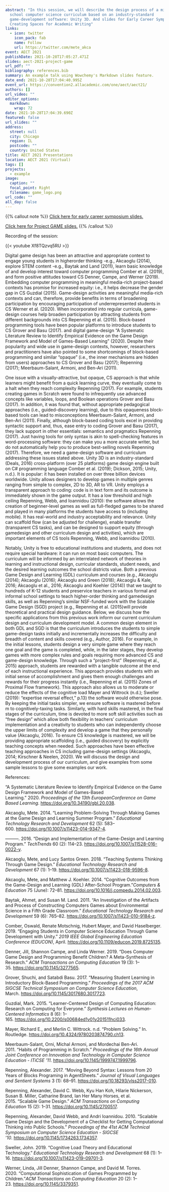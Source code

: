 ```yaml
---
abstract: "In this session, we will describe the design process of a middle
  school computer science curriculum based on an industry-standard
  game-development software: Unity 3D. And slides for Early Career Symposium:
  Creating Spaces for Academic Writing"
links:
  - icon: twitter
    icon_pack: fab
    name: Follow
    url: https://twitter.com/mete_akca
event: AECT 2021
publishDate: 2021-10-28T17:05:27.471Z
slides: aect-2021-project-game
url_pdf: ""
bibliography: references.bib
summary: An example talk using Wowchemy's Markdown slides feature.
date_end: 2021-10-28T17:04:40.995Z
event_url: https://convention2.allacademic.com/one/aect/aect21/
authors: []
url_video: ""
editor_options:
  markdown:
    wrap: 72
date: 2021-10-28T17:04:39.690Z
featured: false
url_slides: ""
address:
  street: null
  city: Chicago
  region: IL
  postcode: ""
  country: United States
title: AECT 2021 Presentations
location: AECT 2021 (Virtual)
tags: []
projects:
  - example
image:
  caption: ""
  focal_point: Right
  filename: game_logo.png
url_code: ""
all_day: false
---
```

{{% callout note %}} [Click here for early career symposium
slides.](https://meteakca.netlify.app/slides/aect-2021-early-career-symposium-creating-space-for-academic-writing/)

[Click here for Project GAME
slides.](https://meteakca.netlify.app/slides/aect-2021-project-game/)
{{% /callout %}}

Recording of the session:

{{< youtube Xf8TQzvq5RU >}}

Digital game design has been an attractive and appropriate context to engage young students in higherorder thinking -e.g., Akcaoglu (2014), explore STEM content -e.g., Baytak and Land (2011), learn basic knowledge of and develop interest toward computer programming Comber et al. (2019), and form positive attitudes toward CS Denner, Campe, and Werner (2019). Embedding computer programming in meaningful media-rich project-based contexts has promise for increased equity: i.e., it helps decrease the gender gap in CS Guzdial (2015). Game-design activities are meaningful media-rich contexts and can, therefore, provide benefits in terms of broadening participation by encouraging participation of underrepresented students in CS Werner et al. (2020). When incorporated into regular curricula, game-design courses help broaden participation by attracting students from different backgrounds into CS Repenning et al. (2015). Block-based programming tools have been popular platforms to introduce students to CS Grover and Basu (2017). and digital game-design “A Systematic Literature Review to Identify Empirical Evidence on the Game Design Framework and Model of Games-Based Learning” (2020). Despite their popularity and wide use in game-design contexts, however, researchers and practitioners have also pointed to some shortcomings of block-based programming and similar “opaque” (i.e., the inner mechanisms are hidden from users) approaches to CS Grover and Basu (2017); Repenning (2017); Meerbaum-Salant, Armoni, and Ben-Ari (2011).

One issue with a visually-attractive, but opaque, CS approach is that while learners might benefit from a quick learning curve, they eventually come to a halt when they reach complexity Repenning (2017). For example, students creating games in Scratch were found to infrequently use advanced concepts like variables, loops, and Boolean operations Grover and Basu (2017). In addition, it was found that, without appropriate pedagogical approaches (i.e., guided-discovery learning), due to this opaqueness block-based tools can lead to misconceptions Meerbaum-Salant, Armoni, and Ben-Ari (2011). Finally, although block-based coding tools excel in providing syntactic support and, thus, ease entry to coding Grover and Basu (2017), they lack support in other essentials: semantics and pragmatics Repenning (2017). Just having tools for only syntax is akin to spell-checking features in word-processing software: they can make you a more accurate writer, but do not automatically help you to produce best-selling novels Repenning (2017). Therefore, we need a game-design software and curriculum addressing these issues stated above. Unity 3D is an industry-standard (Deals, 2016) cross-platform (over 25 platforms) game design engine built on C# programming language Comber et al. (2019); Dickson, 2015; Unity, n.d.). It is popular: it has been installed on over three billion devices worldwide. Unity allows designers to develop games in multiple genres ranging from simple to complex, 2D to 3D, AR to VR. Unity employs a transparent approach to coding: code is in text form and its outcome is immediately shown in the game output. It has a low threshold and high ceiling Repenning, Webb, and Ioannidou (2010): the software allows the creation of beginner-level games as well as full-fledged games to be shared and played in many platforms the students have access to (including mobile). It has real-world and industry acceptability and relevance. Unity can scaffold flow (can be adjusted for challenge), enable transfer (transparent CS tasks), and can be designed to support equity (through gamedesign and other curriculum design and activities), which are important elements of CS tools Repenning, Webb, and Ioannidou (2010).

Notably, Unity is free to educational institutions and students, and does not require special hardware: it can run on most basic computers. The curriculum will be informed by an interrelated network of theories in learning and instructional design, curricular standards, student needs, and the desired learning outcomes the school districts value. Both a previous Game Design and Learning (GDL) curriculum and courses (e.g., Akcaoglu (2014); Akcaoglu (2016); Akcaoglu and Green (2018); Akcaoglu & Kale, 2016; Akcaoglu et al., 2016; Akcaoglu and Koehler (2014)) that we taught to hundreds of K-12 students and preservice teachers in various formal and informal school settings to teach higher-order thinking and gamedesign skills, as well as Repenning’s similar NSF-funded work with the Scalable Game Design (SGD) project (e.g., Repenning et al. (2015)will provide theoretical and practical design guidance. Below, we discuss how the specific applications from this previous work inform our current curriculum design and curriculum development model. A common design element in both GDL and SGD is that the curriculum introduces the students to simple game-design tasks initially and incrementally increases the difficulty and breadth of content and skills covered (e.g., Author, 2016). For example, in the initial lessons, students design a very simple game where they reach one goal and the game is completed, while, in the later stages, they develop games with more complex rules and goals requiring more advanced CS and game-design knowledge. Through such a “project-first” (Repenning et al., 2015) approach, students are rewarded with a tangible outcome at the end of each instructional experience. This approach provides students with an initial sense of accomplishment and gives them enough challenges and rewards for their progress instantly (i.e., Repenning et al. (2015) Zones of Proximal Flow framework). This approach also allows us to moderate or reduce the effects of the cognitive load Mayer and Wittrock (n.d.); Sweller (2019): “expertise reversal effect,” p.13) the software would otherwise pose. By keeping the initial tasks simpler, we ensure software is mastered before m to cognitively-taxing tasks. Similarly, with hard skills mastered, in the final stages of the curriculum, time is devoted to more soft skill activities such as “free design” which allow both flexibility in teachers’ curriculum implementation and a creativity to students who can independently choose the upper limits of complexity and develop a game that they personally value (Akcaoglu, 2016). To ensure CS knowledge is mastered, we will be providing appropriate scaffolding (i.e., guided discovery) by explicitly teaching concepts when needed. Such approaches have been effective teaching approaches in CS including game-design settings (Akcaoglu, 2014; Kirschner & Neelen, 2020). We will discuss the design and development process of our curriculum, and give examples from some sample lessons to give some examples our work.

References:

“A Systematic Literature Review to Identify Empirical Evidence on the Game Design Framework and Model of Games-Based Learning.” 2020. *Proceedings of the 13th EuropeanConference on Game Based Learning*. <https://doi.org/10.34190/gbl.20.038>.

Akcaoglu, Mete. 2014. “Learning Problem-Solving Through Making Games at the Game Design and Learning Summer Program.” *Educational Technology Research and Development* 62 (5): 583–600. <https://doi.org/10.1007/s11423-014-9347-4>.

———. 2016. “Design and Implementation of the Game-Design and Learning Program.” *TechTrends* 60 (2): 114–23. <https://doi.org/10.1007/s11528-016-0022-y>.

Akcaoglu, Mete, and Lucy Santos Green. 2018. “Teaching Systems Thinking Through Game Design.” *Educational Technology Research and Development* 67 (1): 1–19. <https://doi.org/10.1007/s11423-018-9596-8>.

Akcaoglu, Mete, and Matthew J. Koehler. 2014. “Cognitive Outcomes from the Game-Design and Learning (GDL) After-School Program.”*Computers & Education* 75 (June): 72–81. <https://doi.org/10.1016/j.compedu.2014.02.003>.

Baytak, Ahmet, and Susan M. Land. 2011. “An Investigation of the Artifacts and Process of Constructing Computers Games about Environmental Science in a Fifth Grade Classroom.” *Educational Technology Research and Development* 59 (6): 765–82. <https://doi.org/10.1007/s11423-010-9184-z>.

Comber, Oswald, Renate Motschnig, Hubert Mayer, and David Haselberger. 2019. “Engaging Students in Computer Science Education Through Game Development with Unity.” *2019 IEEE Global Engineering Education Conference (EDUCON)*, April. <https://doi.org/10.1109/educon.2019.8725135>.

Denner, Jill, Shannon Campe, and Linda Werner. 2019. “Does Computer Game Design and Programming Benefit Children? A Meta-Synthesis of Research.” *ACM Transactions on Computing Education* 19 (3): 1–35. <https://doi.org/10.1145/3277565>.

Grover, Shuchi, and Satabdi Basu. 2017. “Measuring Student Learning in Introductory Block-Based Programming.” *Proceedings of the 2017 ACM SIGCSE Technical Symposium on Computer Science Education*, March. <https://doi.org/10.1145/3017680.3017723>.

Guzdial, Mark. 2015. “Learner-Centered Design of Computing Education: Research on Computing for Everyone.” *Synthesis Lectures on Human-Centered Informatics* 8 (6): 1–165. <https://doi.org/10.2200/s00684ed1v01y201511hci033>.

Mayer, Richard E., and Merlin C. Wittrock. n.d. “Problem Solving.” In. Routledge. <https://doi.org/10.4324/9780203874790.ch13>.

Meerbaum-Salant, Orni, Michal Armoni, and Mordechai Ben-Ari. 2011. “Habits of Programming in Scratch.” *Proceedings of the 16th Annual Joint Conference on Innovation and Technology in Computer Science Education - ITiCSE ’11*. <https://doi.org/10.1145/1999747.1999796>.

Repenning, Alexander. 2017. “Moving Beyond Syntax: Lessons from 20 Years of Blocks Programing in AgentSheets.” *Journal of Visual Languages and Sentient Systems* 3 (1): 68–91. <https://doi.org/10.18293/vlss2017-010>.

Repenning, Alexander, David C. Webb, Kyu Han Koh, Hilarie Nickerson, Susan B. Miller, Catharine Brand, Ian Her Many Horses, et al. 2015. “Scalable Game Design.” *ACM Transactions on Computing Education* 15 (2): 1–31. <https://doi.org/10.1145/2700517>.

Repenning, Alexander, David Webb, and Andri Ioannidou. 2010. “Scalable Game Design and the Development of a Checklist for Getting Computational Thinking into Public Schools.” *Proceedings of the 41st ACM Technical Symposium on Computer Science Education - SIGCSE ’10*. <https://doi.org/10.1145/1734263.1734357>.

Sweller, John. 2019. “Cognitive Load Theory and Educational Technology.” *Educational Technology Research and Development* 68 (1): 1–16. <https://doi.org/10.1007/s11423-019-09701-3>.

Werner, Linda, Jill Denner, Shannon Campe, and David M. Torres. 2020. “Computational Sophistication of Games Programmed by Children.”*ACM Transactions on Computing Education* 20 (2): 1–23. <https://doi.org/10.1145/3379351>.